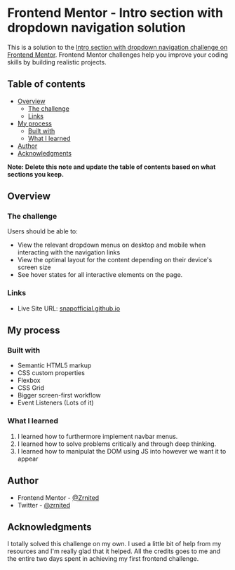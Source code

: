 # Frontend Mentor - Intro section with dropdown navigation solution

This is a solution to the [Intro section with dropdown navigation challenge on Frontend Mentor](https://www.frontendmentor.io/challenges/intro-section-with-dropdown-navigation-ryaPetHE5). Frontend Mentor challenges help you improve your coding skills by building realistic projects. 

## Table of contents

- [Overview](#overview)
  - [The challenge](#the-challenge)
  - [Links](#links)
- [My process](#my-process)
  - [Built with](#built-with)
  - [What I learned](#what-i-learned)
- [Author](#author)
- [Acknowledgments](#acknowledgments)

**Note: Delete this note and update the table of contents based on what sections you keep.**

## Overview

### The challenge

Users should be able to:

- View the relevant dropdown menus on desktop and mobile when interacting with the navigation links
- View the optimal layout for the content depending on their device's screen size
- See hover states for all interactive elements on the page.

### Links

- Live Site URL: [snapofficial.github.io](https://your-live-site-url.com)

## My process

### Built with

- Semantic HTML5 markup
- CSS custom properties
- Flexbox
- CSS Grid
- Bigger screen-first workflow
- Event Listeners (Lots of it)


### What I learned

1. I learned how to furthermore implement navbar menus.
2. I learned how to solve problems critically and through deep thinking.
3. I learned how to manipulat the DOM using JS into however we want it to appear


## Author

- Frontend Mentor - [@Zrnited](https://www.frontendmentor.io/profile/yourusername)
- Twitter - [@zrnited](https://www.twitter.com/yourusername)



## Acknowledgments


I totally solved this challenge on my own. I used a little bit of help from my resources and I'm really glad that it helped. All the credits goes to me and the entire two days spent in achieving my first frontend challenge.

